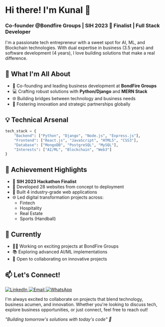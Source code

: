 # Hi there! I'm Kunal 👋

### Co-founder @Bondfire Groups | SIH 2023 🥈 Finalist | Full Stack Developer

I'm a passionate tech entrepreneur with a sweet spot for AI, ML, and Blockchain technologies. With dual expertise in business (3.5 years) and software development (4 years), I love building solutions that make a real difference.

## 🚀 What I'm All About

- 🏢 Co-founding and leading business development at **BondFire Groups**
- 💻 Crafting robust solutions with **Python/Django** and **MERN Stack**
- 🌐 Building bridges between technology and business needs
- 🤝 Fostering innovation and strategic partnerships globally

## 💡 Technical Arsenal

```python
tech_stack = {
    "Backend": ["Python", "Django", "Node.js", "Express.js"],
    "Frontend": ["React.js", "JavaScript", "HTML5", "CSS3"],
    "Database": ["MongoDB", "PostgreSQL", "MySQL"],
    "Interests": ["AI/ML", "Blockchain", "Web3"]
}
```

## 🎯 Achievement Highlights

- 🌟 **SIH 2023 Hackathon Finalist**  
- 🎨 Developed 28 websites from concept to deployment
- 💼 Built 4 industry-grade web applications
- 🌐 Led digital transformation projects across:
  - Fintech
  - Hospitality
  - Real Estate
  - Sports (Handball)


## 🌱 Currently

- 👨‍💻 Working on exciting projects at BondFire Groups
- 📚 Exploring advanced AI/ML implementations
- 🤝 Open to collaborating on innovative projects

## 📫 Let's Connect!


<div align="left">
  <a href="https://www.linkedin.com/in/kunal111" target="_blank">
    <img src="https://img.shields.io/badge/LinkedIn-0077B5?style=for-the-badge&logo=linkedin&logoColor=white" alt="LinkedIn" />
  </a>
  <a href="mailto:hello.kunalwaghmare@gmail.com">
    <img src="https://img.shields.io/badge/Email-D14836?style=for-the-badge&logo=gmail&logoColor=white" alt="Email" />
  </a>
  <a href="https://wa.me/+918693006415" target="_blank">
    <img src="https://img.shields.io/badge/WhatsApp-25D366?style=for-the-badge&logo=whatsapp&logoColor=white" alt="WhatsApp" />
  </a>
</div>

I'm always excited to collaborate on projects that blend technology, business acumen, and innovation. Whether you're looking to discuss tech, explore business opportunities, or just connect, feel free to reach out!

*"Building tomorrow's solutions with today's code" 🚀*

